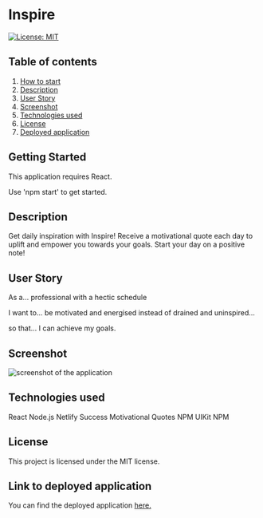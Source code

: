 # Inspire

  [![License: MIT](https://img.shields.io/badge/License-MIT-yellow.svg)](https://opensource.org/licenses/MIT)<br>

## Table of contents
1. [How to start](#toc-howtostart)
2. [Description](#toc-description)
3. [User Story](#toc-userstory)
4. [Screenshot](#toc-screenshot)
5. [Technologies used](#toc-technologies)
6. [License](#toc-license)
7. [Deployed application](#toc-deploy)


## Getting Started <a name="toc-howtostart"></a>
This application requires React.

Use 'npm start' to get started.

## Description <a name="toc-description"></a>

Get daily inspiration with Inspire! Receive a motivational quote each day to uplift and empower you towards your goals. Start your day on a positive note!


## User Story <a name="toc-userstory"></a>

As a... professional with a hectic schedule

I want to... be motivated and energised instead of drained and uninspired...

so that... I can achieve my goals.

## Screenshot <a name="toc-screenshot"></a>

![screenshot of the application]()

## Technologies used <a name="toc-technologies"></a>

React
Node.js
Netlify
Success Motivational Quotes NPM
UIKit NPM

## License <a name="toc-license"></a>

This project is licensed under the MIT license.

## Link to deployed application <a name="toc-deploy"></a>

You can find the deployed application [here.](https://inspire-today.netlify.app/)